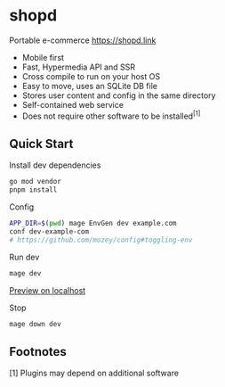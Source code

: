 # shopd

Portable e-commerce https://shopd.link
- Mobile first
- Fast, Hypermedia API and SSR
- Cross compile to run on your host OS
- Easy to move, uses an SQLite DB file
- Stores user content and config in the same directory
- Self-contained web service
- Does not require other software to be installed<sup>[1]</sup>


## Quick Start

Install dev dependencies
```bash
go mod vendor
pnpm install
```

Config
```bash
APP_DIR=$(pwd) mage EnvGen dev example.com
conf dev-example-com
# https://github.com/mozey/config#toggling-env
```

Run dev
```bash
mage dev
```

[Preview on localhost](https://localhost:8443)

Stop
```bash
mage down dev
```


## Footnotes

[1] Plugins may depend on additional software


